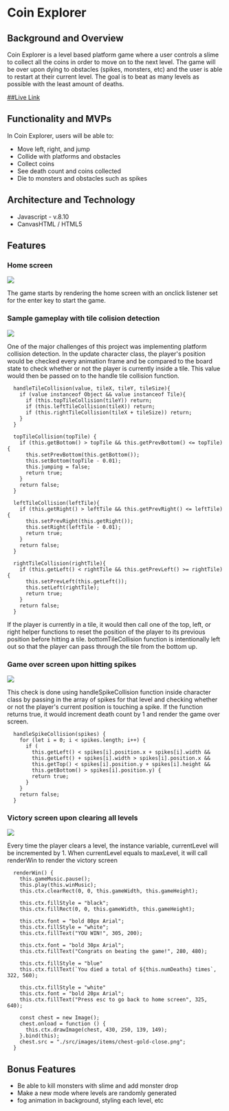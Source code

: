 
# Coin Explorer

## Background and Overview

Coin Explorer is a level based platform game where a user controls a slime to collect all the coins in order to move on to the next level. The game will be over upon dying to obstacles (spikes, monsters, etc) and the user is able to restart at their current level. The goal is to beat as many levels as possible with the least amount of deaths.

[##Live Link](https://chenq7.github.io/CoinExplorer/)

## Functionality and MVPs

In Coin Explorer, users will be able to:
* Move left, right, and jump
* Collide with platforms and obstacles
* Collect coins
* See death count and coins collected
* Die to monsters and obstacles such as spikes 

## Architecture and Technology

* Javascript - v.8.10
* CanvasHTML / HTML5

## Features

### Home screen
![](src/images/home_screen.png)

The game starts by rendering the home screen with an onclick listener set for the enter key to start the game.

### Sample gameplay with tile colision detection
![](src/gifs/gameplay.gif)

One of the major challenges of this project was implementing platform collision detection. In the update character class, the player's position would be checked every animation frame and be compared to the board state to check whether or not the player is currently inside a tile. This value would then be passed on to the handle tile collision function.

```
  handleTileCollision(value, tileX, tileY, tileSize){
    if (value instanceof Object && value instanceof Tile){
      if (this.topTileCollision(tileY)) return;
      if (this.leftTileCollision(tileX)) return;
      if (this.rightTileCollision(tileX + tileSize)) return;
    }
  }

  topTileCollision(topTile) {
    if (this.getBottom() > topTile && this.getPrevBottom() <= topTile) {
      this.setPrevBottom(this.getBottom());
      this.setBottom(topTile - 0.01);
      this.jumping = false;
      return true;
    }
    return false;
  }

  leftTileCollision(leftTile){
    if (this.getRight() > leftTile && this.getPrevRight() <= leftTile){
      this.setPrevRight(this.getRight());
      this.setRight(leftTile - 0.01);
      return true; 
    }
    return false;
  }

  rightTileCollision(rightTile){
    if (this.getLeft() < rightTile && this.getPrevLeft() >= rightTile){
      this.setPrevLeft(this.getLeft());
      this.setLeft(rightTile);
      return true;
    }
    return false;
  }
```
If the player is currently in a tile, it would then call one of the top, left, or right helper functions to reset the position of the player to its previous position before hitting a tile. bottomTileCollision function is intentionally left out so that the player can pass through the tile from the bottom up. 

### Game over screen upon hitting spikes
![](src/gifs/game_over.gif)

This check is done using handleSpikeCollision function inside character class by passing in the array of spikes for that level and checking whether or not the player's current position is touching a spike. If the function returns true, it would increment death count by 1 and render the game over screen.

```
  handleSpikeCollision(spikes) {
    for (let i = 0; i < spikes.length; i++) {
      if (
        this.getLeft() < spikes[i].position.x + spikes[i].width &&
        this.getLeft() + spikes[i].width > spikes[i].position.x &&
        this.getTop() < spikes[i].position.y + spikes[i].height &&
        this.getBottom() > spikes[i].position.y) {
        return true;
      }
    }
    return false;
  }
```

### Victory screen upon clearing all levels
![](src/gifs/victory.gif)

Every time the player clears a level, the instance variable, currentLevel will be incremented by 1. When currentLevel equals to maxLevel, it will call renderWin to render the victory screen

```
  renderWin() {
    this.gameMusic.pause();
    this.play(this.winMusic);
    this.ctx.clearRect(0, 0, this.gameWidth, this.gameHeight);

    this.ctx.fillStyle = "black";
    this.ctx.fillRect(0, 0, this.gameWidth, this.gameHeight);

    this.ctx.font = "bold 80px Arial";
    this.ctx.fillStyle = "white";
    this.ctx.fillText("YOU WIN!", 305, 200);

    this.ctx.font = "bold 30px Arial";
    this.ctx.fillText("Congrats on beating the game!", 280, 480);

    this.ctx.fillStyle = "blue"
    this.ctx.fillText(`You died a total of ${this.numDeaths} times`, 322, 560);
    
    this.ctx.fillStyle = "white"
    this.ctx.font = "bold 20px Arial";
    this.ctx.fillText("Press esc to go back to home screen", 325, 640);

    const chest = new Image();
    chest.onload = function () {
      this.ctx.drawImage(chest, 430, 250, 139, 149);
    }.bind(this);
    chest.src = "./src/images/items/chest-gold-close.png";
  }
```

## Bonus Features

* Be able to kill monsters with slime and add monster drop
* Make a new mode where levels are randomly generated
* fog animation in background, styling each level, etc
